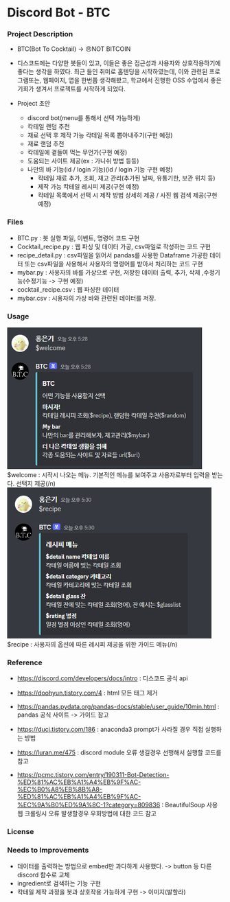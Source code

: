 # Discord Bot - BTC

### Project Description
- BTC(Bot To Cocktail) -> 😠NOT BITCOIN
- 디스코드에는 다양한 봇들이 있고, 이들은 좋은 접근성과 사용자와 상호작용하기에 좋다는 생각을 하였다. 최근 들인 취미로 홈텐딩을 시작하였는데, 이와 관련된 프로그램또는, 웹페이지, 앱을 한번쯤 생각해봤고, 학교에서 진행한 OSS 수업에서 좋은 기회가 생겨서 프로젝트를 시작하게 되었다.

- Project 초안 
    - discord bot(menu를 통해서 선택 가능하게)
    - 칵테일 랜덤 추천
    - 재료 선택 후 제작 가능 칵테일 목록 뽑아내주기(구현 예정)
    - 재료 랜덤 추천
    - 칵테일에 곁들여 먹는 무언가(구현 예정)
    - 도움되는 사이트 제공(ex : 가니쉬 방법 등등)
    - 나만의 바 기능(id / login 기능)(id / login 기능 구현 예정)
        - 칵테일 재료 추가, 조회, 재고 관리(추가된 날짜, 유통기한, 보관 위치 등)
        - 제작 가능 칵테일 레시피 제공(구현 예정)
        - 칵테일 목록에서 선택 시 제작 방법 상세히 제공 / 사진 웹 검색 제공(구현 예정)

### Files
- BTC.py : 봇 실행 파일, 이벤트, 명령어 코드 구현
- Cocktail_recipe.py : 웹 파싱 및 데이터 가공, csv파일로 작성하는 코드 구현
- recipe_detail.py : csv파일을 읽어서 pandas를 사용한 Dataframe 가공한 데이터 또는 csv파일을 사용해서 사용자의 명령어를 받아서 처리하는 코드 구현
- mybar.py : 사용자의 바를 가상으로 구현, 저장한 데이터 출력, 추가, 삭제 ,수정기능(수정기능 -> 구현 예정)
- cocktail_recipe.csv : 웹 파싱한 데이터
- mybar.csv : 시용자의 가상 바와 관련된 데이터를 저장.

### Usage
![welcome](./img/welcome.PNG)
$welcome : 시작시 나오는 메뉴. 기본적인 메뉴를 보여주고 사용자로부터 입력을 받는다. 선택지 제공(/n)
![recipe](./img/recipe.PNG)
$recipe : 사용자의 옵션에 따른 레시피 제공을 위한 가이드 메뉴(/n)


### Reference
- https://discord.com/developers/docs/intro : 디스코드 공식 api
- https://doohyun.tistory.com/4 : html 모든 태그 제거 
- https://pandas.pydata.org/pandas-docs/stable/user_guide/10min.html : pandas 공식 사이트 -> 가이드 참고

- https://ducj.tistory.com/186 : anaconda3 prompt가 사라질 경우 직접 실행하는 방법
- https://luran.me/475 : discord module 오류 생길경우 선행해서 실행할 코드를 참고
- https://pcmc.tistory.com/entry/190311-Bot-Detection-%ED%81%AC%EB%A1%A4%EB%9F%AC-%EC%B0%A8%EB%8B%A8-%ED%81%AC%EB%A1%A4%EB%9F%AC-%EC%9A%B0%ED%9A%8C-1?category=809836 : BeautifulSoup 사용 웹 크롤링시 오류 발생할경우 우회방법에 대한 코드 참고

### License


### Needs to Improvements
- 데이터를 출력하는 방법으로 embed만 과다하게 사용했다. -> button 등 다른 discord 함수로 교체
- ingredient로 검색하는 기능 구현
- 칵테일 제작 과정을 봇과 상호작용 가능하게 구현 -> 이미지(발할라)
